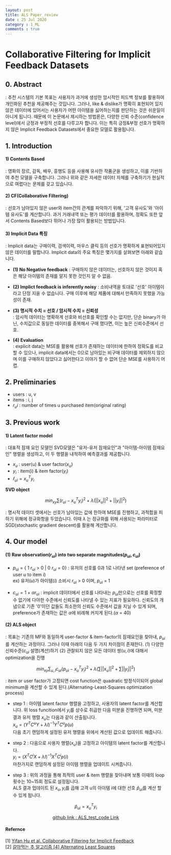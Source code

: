 ```yaml
---
layout: post
title: ALS Paper_review
date : 25 Jul 2020
category : 1_ML
comments : true
---
```

# Collaborative Filtering for Implicit Feedback Datasets

## 0. Abstract
 : 추천 시스템의 기본 목표는 사용자가 과거에 생성한 암시적인 피드백 정보를 활용하여 개인화된 추천을 제공해주는 것입니다. 그러나, like & dislike가 명확히 표현되어 있지 않은 데이터에 있어서는 사용자가 어떤 아이템을 싫어하는지를 판단하는 것은 쉬운일이 아니게 됩니다.
 때문에 이 논문에서 제시하는 방법론은, 다양한 신뢰 수준(confidence level)에서 긍정과 부정적 선호를 다루고자 합니다. 이는 특히 긍정&부정 선호가 명확하지 않은 Implicit Feedback Datasets에서 중요한 모델로 활용됩니다.


## 1. Introduction
#### 1) Contents Based
 : 영화의 장르, 감독, 배우, 흥행도 등을 사용해 유사한 작품군을 생성하고, 이를 기반하여 추천 모델을 구축합니다. 그러나 위와 같은 자세한 데이터 자체를 구축하기가 현실적으로 여렵다는 문제를 갖고 있습니다.

#### 2) CF(Collaborative Filtering)
 : 선호가 남아있지 않은 user와 item간의 관계를 파악하기 위해, '고객 유사도'와 '아이템 유사도'를 계산합니다. 과거 거래내역 또는 평가 데이터를 활용하며, 정확도 또한 앞서 Contents Based보다 뛰어나 가장 많이 활용되는 방법입니다.

#### 3) Implicit Data 특징
 : Implicit data는 구매이력, 검색이력, 마우스 클릭 등의 선호가 명확하게 표현되어있지않은 데이터를 말합니다. Implicit data의 주요 특징은 몇가지를 살펴보면 아래와 같습니다.
  - **(1) No Negative feedback**
  : 구매하지 않은 데이터는, 선호하지 않은 것이지 혹은 해당 아이템의 존재를 알지 못한 것인지 알 수 없음.

  - **(2) Implict feedback is inferently noisy**
  : 소비내역을 토대로 '선호' 아이템이라고 단정 지을 수 없습니다. 구매 이후에 해당 제품에 대해서 만족하지 못했을 가능성이 존재.

  - **(3) 명시적 수치 = 선호 / 암시적 수치 = 신뢰성**  
  : 암시적 데이터는 명확하게 선호와 비선호를 확인할 수는 없지만, 단순 binary가 아닌, 수치값으로 동일한 데이터를 중복해서 구매 했다면, 이는 높은 신뢰수준에서 선호.

  - **(4) Evaluation**  
  : explicit data는 MSE를 활용해 선호가 존재하는 데이터에 한하여 정확도를 비교할 수 있으나, implicit data에서는 0으로 남아있는 비구매 데이터를 제외하지 않으며 이를 구매하지 않았다고 싫어한다고 이야기 할 수 없어 단순 MSE를 사용하기 어렵.



## 2. Preliminaries
 - users : u, v
 - items : i, j
 - $r_ui$ : number of times u purchased item(original rating)


## 3. Previous work
#### 1) Latent factor model
 : 대표적 잠재 요인 모델인 SVD모델은 "유저-유저 잠재요인"과 "아이템-아이템 잠재요인" 행렬을 생성하고, 이 두 행렬을 내적하여 예측결과를 제공합니다.  

 - $x_u$ : user(u) & user factor($x_u$)
 - $y_i$ : item(i) & item factor($y_i$)
 - $\hat r_{ui} = x^T_u y_i$



**SVD object**
<center>  

$min_{xy} \sum (r_{ui} - x^T_u y_i)^2 + \lambda(||x_u||^2 + ||y_i||^2)$

</center>

: 명시적 데이터 셋에서는 선호가 남아있는 값에 한하여 MSE를 진행하고, 과적합을 피하기 위해에 정규화항을 두었습니다. 이때  $\lambda$ 는 정규화를 위해 사용되는 파라미터로 SGD(stochastic gradient descent)를 활용해 계산합니다.


## 4. Our model
#### (1) Raw observation($r_{ui}$) into two separate magnitudes($p_{ui}, c_{ui}$)
 - $p_{ui}$ = { 1 $r_{ui}$ > 0  |  0 $r_{ui}$ = 0}
  : 유저의 선호를 0과 1로 나타낸 set (preference of user $u$ to item $i$)  
  ex) 유저($u$)가 아이템($i$) 소비시 $r_{ui}$ > 0 이며, $p_{ui}$ = 1

 - $c_{ui} = 1 + \alpha r_{ui}$
  : implicit 데이터에서 선호를 나타내는 $p_{ui}$만으로는 선호를 확정할 수 없기에 다야한 수준에서 신뢰도를 나타낼 수 있는 지표가 필요하다. 신뢰도의 개념으로 기존 '0'이던 값들도 최소한의 신뢰도 수준에서 값을 지닐 수 있게 되며, preference가 존재하는 값은 $\alpha$에 비례해 커지게 된다.($\alpha$ = 40)

#### (2) **ALS object**
  : 목표는 기존의 MF와 동일하게 user-factor & item-factor의 잠재요인을 찾아내, $p_{ui}$를 계산하는 과정이다. 그러나 이때 아래의 다음 두 가지 차이점이 존재한다.
  (1) 다양한 신뢰수준($c_{ui}$ 설명(계산)하기
  (2) 관찰되지 않은 모든 데이터 쌍($u,i$)에 대해서 optimization을 진행


   <center>  

   $min_{xy} \sum_{u,i} c_{ui}(p_{ui} - x^T_u y_i)^2 + \lambda(\sum||x_u||^2 + \sum||y_i||^2)$

   </center>
   : item or user factor가 고정되면 cost function은 quadratic 방정식이되어 global minimum을 계산할 수 있게 된다.(Alternating-Least-Squares optimization process)

   - step 1
    : 아이템 latent factor 행렬을 고정하고, 사용자의 latent factor를 계산합니다.
   위 loss funcition에서 $y_i$를 상수로 취급한 다음 미분을 진행하면 되며, 미분 결과 유저 행렬 $x_u$는 다음과 같이 산출됩니다.<br>
      $x_u = (Y^TC^uY + \lambda I)^{-1}Y^TC^up(u)$<br>
   다음 초기 랜덤하게 설정된 유저 행렬을 위에서 계산된 값으로 업데이트 해줍니다.  

   - step 2
    : 다음으로 사용자 행렬($x_u$)을 고정하고 아이템의 latent factor를 계산합니다.  
       $y_i = (X^TC^iX + \lambda I)^{-1}X^TC^ip(i)$<br>
   마찬가지로 랜덤하게 설정된 아이템 행렬을 업데이트 시켜줍니다.  

   - step 3
    : 위의 과정을 통해 최적의 user & item 행렬을 찾아내며 보통 이때의 loop 횟수는 10~15회 정도로 설정됩니다.<br>
    ALS 결과 업데이트 된 $x_u, y_i$를 곱해 고객 u의 아이템 i에 대한 선호 $\hat p_{ui}$를 계산 할 수 있게 됩니다.
<center>

$\hat p_{ui} = x_u^T y_i$
</center>


<center>

[github link : ALS_test_code Link](https://github.com/TaeHwanYoun/taehwanyoun.github.io/blob/master/test_code/ALS%20Implementation.ipynb)

</center>







#### Refernce
[1] [Yifan Hu et al. Collaborative Filtering for Implicit Feedback](http://www.Datasetshttp://yifanhu.net/PUB/cf.pdf)  
[2] [갈아먹는 추 알고리즘 [4] Alternating Least Squares](https://yeomko.tistory.com/4?category=805638)
